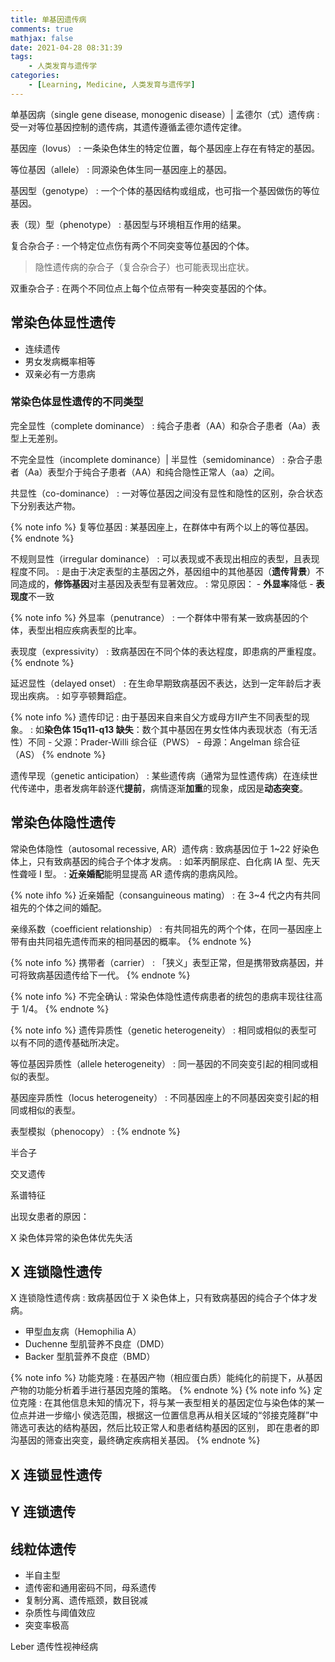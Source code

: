 ```yaml
---
title: 单基因遗传病
comments: true
mathjax: false
date: 2021-04-28 08:31:39
tags:
    - 人类发育与遗传学
categories:
    - [Learning, Medicine, 人类发育与遗传学]
---
```


单基因病（single gene disease, monogenic disease）| 孟德尔（式）遗传病
: 受一对等位基因控制的遗传病，其遗传遵循孟德尔遗传定律。

基因座（lovus）
: 一条染色体生的特定位置，每个基因座上存在有特定的基因。

等位基因（allele）
: 同源染色体生同一基因座上的基因。

基因型（genotype）
: 一个个体的基因结构或组成，也可指一个基因做伤的等位基因。

表（现）型（phenotype）
: 基因型与环境相互作用的结果。

<!-- more -->

复合杂合子
: 一个特定位点伤有两个不同突变等位基因的个体。

> 隐性遗传病的杂合子（复合杂合子）也可能表现出症状。

双重杂合子
: 在两个不同位点上每个位点带有一种突变基因的个体。

## 常染色体显性遗传

- 连续遗传
- 男女发病概率相等
- 双亲必有一方患病

### 常染色体显性遗传的不同类型

完全显性（complete dominance）
: 纯合子患者（AA）和杂合子患者（Aa）表型上无差别。

不完全显性（incomplete dominance）| 半显性（semidominance）
: 杂合子患者（Aa）表型介于纯合子患者（AA）和纯合隐性正常人（aa）之间。

共显性（co-dominance）
: 一对等位基因之间没有显性和隐性的区别，杂合状态下分别表达产物。

{% note info %}
复等位基因
: 某基因座上，在群体中有两个以上的等位基因。
{% endnote %}

不规则显性（irregular dominance）
: 可以表现或不表现出相应的表型，且表现程度不同。
: 是由于决定表型的主基因之外，基因组中的其他基因（**遗传背景**）不同造成的，**修饰基因**对主基因及表型有显著效应。
: 常见原因：
    - **外显率**降低
    - **表现度**不一致

{% note info %}
外显率（penutrance）
: 一个群体中带有某一致病基因的个体，表型出相应疾病表型的比率。

表现度（expressivity）
: 致病基因在不同个体的表达程度，即患病的严重程度。
{% endnote %}

延迟显性（delayed onset）
: 在生命早期致病基因不表达，达到一定年龄后才表现出疾病。
: 如亨亭顿舞蹈症。

{% note info %}
遗传印记
: 由于基因来自来自父方或母方Ⅱ产生不同表型的现象。
: 如**染色体 15q11-q13 缺失**：数个其中基因在男女性体内表现状态（有无活性）不同
    - 父源：Prader-Willi 综合征（PWS）
    - 母源：Angelman 综合征（AS）
{% endnote %}

遗传早现（genetic anticipation）
: 某些遗传病（通常为显性遗传病）在连续世代传递中，患者发病年龄逐代**提前**，病情逐渐**加重**的现象，成因是**动态突变**。

## 常染色体隐性遗传

常染色体隐性（autosomal recessive, AR）遗传病
: 致病基因位于 1~22 好染色体上，只有致病基因的纯合子个体才发病。
: 如苯丙酮尿症、白化病 ⅠA 型、先天性聋哑 Ⅰ 型。
: **近亲婚配**能明显提高 AR 遗传病的患病风险。

{% note ihfo %}
近亲婚配（consanguineous mating）
: 在 3~4 代之内有共同祖先的个体之间的婚配。

亲缘系数（coefficient relationship）
: 有共同祖先的两个个体，在同一基因座上带有由共同祖先遗传而来的相同基因的概率。
{% endnote %}

{% note info %}
携带者（carrier）
: 「狭义」表型正常，但是携带致病基因，并可将致病基因遗传给下一代。
{% endnote %}

{% note info %}
不完全确认
: 常染色体隐性遗传病患者的统包的患病丰现往往高于 1/4。
{% endnote %}

{% note info %}
遗传异质性（genetic heterogeneity）
: 相同或相似的表型可以有不同的遗传基础所决定。

等位基因异质性（allele heterogeneity）
: 同一基因的不同突变引起的相同或相似的表型。

基因座异质性（locus heterogeneity）
: 不同基因座上的不同基因突变引起的相同或相似的表型。

表型模拟（phenocopy）
: 
{% endnote %}

半合子

交叉遗传

系谱特征

出现女患者的原因：

X 染色体异常的染色体优先失活



## X 连锁隐性遗传

X 连锁隐性遗传病
: 致病基因位于 X 染色体上，只有致病基因的纯合子个体才发病。

- 甲型血友病（Hemophilia A）
- Duchenne 型肌营养不良症（DMD） 
- Backer 型肌营养不良症（BMD） 

{% note info %}
功能克隆
: 在基因产物（相应蛋白质）能纯化的前提下，从基因产物的功能分析着手进行基因克隆的策略。
{% endnote %}
{% note info %}
定位克隆
: 在其他信息未知的情况下，将与某一表型相关的基因定位与染色体的某一位点并进一步缩小
  侯选范围，根据这一位置信息再从相关区域的“邻接克隆群”中筛选可表达的结构基因，然后比较正常人和患者结构基因的区别，
  即在患者的即沟基因的筛查出突变，最终确定疾病相关基因。
{% endnote %}
## X 连锁显性遗传


## Y 连锁遗传

## 线粒体遗传


- 半自主型
- 遗传密和通用密码不同，母系遗传
- 复制分离、遗传瓶颈，数目锐减
- 杂质性与阈值效应
- 突变率极高

Leber 遗传性视神经病

